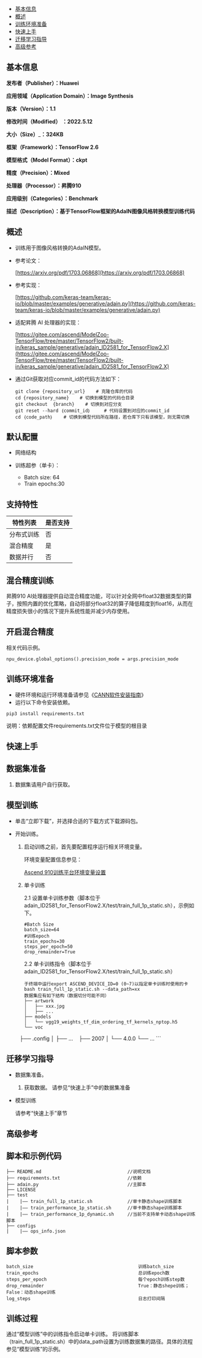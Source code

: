 - [基本信息](#基本信息.md)
- [概述](#概述.md)
- [训练环境准备](#训练环境准备.md)
- [快速上手](#快速上手.md)
- [迁移学习指导](#迁移学习指导.md)
- [高级参考](#高级参考.md)

<h2 id="基本信息.md">基本信息</h2>

**发布者（Publisher）：Huawei**

**应用领域（Application Domain）：Image Synthesis**

**版本（Version）：1.1**

**修改时间（Modified） ：2022.5.12**

**大小（Size）**_**：324KB**

**框架（Framework）：TensorFlow 2.6**

**模型格式（Model Format）：ckpt**

**精度（Precision）：Mixed**

**处理器（Processor）：昇腾910**

**应用级别（Categories）：Benchmark**

**描述（Description）：基于TensorFlow框架的AdaIN图像风格转换模型训练代码**

<h2 id="概述.md">概述</h2>

- 训练用于图像风格转换的AdaIN模型。

- 参考论文：

    [https://arxiv.org/pdf/1703.06868](https://arxiv.org/pdf/1703.06868)

- 参考实现：

    [https://github.com/keras-team/keras-io/blob/master/examples/generative/adain.py](https://github.com/keras-team/keras-io/blob/master/examples/generative/adain.py)

- 适配昇腾 AI 处理器的实现：

    [https://gitee.com/ascend/ModelZoo-TensorFlow/tree/master/TensorFlow2/built-in/keras_sample/generative/adain_ID2581_for_TensorFlow2.X](https://gitee.com/ascend/ModelZoo-TensorFlow/tree/master/TensorFlow2/built-in/keras_sample/generative/adain_ID2581_for_TensorFlow2.X)

- 通过Git获取对应commit\_id的代码方法如下：

    ```
    git clone {repository_url}    # 克隆仓库的代码
    cd {repository_name}    # 切换到模型的代码仓目录
    git checkout  {branch}    # 切换到对应分支
    git reset --hard ｛commit_id｝     # 代码设置到对应的commit_id
    cd ｛code_path｝    # 切换到模型代码所在路径，若仓库下只有该模型，则无需切换
    ```

## 默认配置<a name="section91661242121611"></a>
-   网络结构

-   训练超参（单卡）：
    -   Batch size: 64
    -   Train epochs:30


## 支持特性<a name="section1899153513554"></a>

| 特性列表   | 是否支持 |
| ---------- | -------- |
| 分布式训练 | 否       |
| 混合精度   | 是       |
| 数据并行   | 否       |


## 混合精度训练<a name="section168064817164"></a>

昇腾910 AI处理器提供自动混合精度功能，可以针对全网中float32数据类型的算子，按照内置的优化策略，自动将部分float32的算子降低精度到float16，从而在精度损失很小的情况下提升系统性能并减少内存使用。

## 开启混合精度<a name="section20779114113713"></a>
相关代码示例。

```
npu_device.global_options().precision_mode = args.precision_mode
```

<h2 id="训练环境准备.md">训练环境准备</h2>

-  硬件环境和运行环境准备请参见《[CANN软件安装指南](https://support.huawei.com/enterprise/zh/ascend-computing/cann-pid-251168373?category=installation-update)》
-  运行以下命令安装依赖。
```
pip3 install requirements.txt
```
说明：依赖配置文件requirements.txt文件位于模型的根目录


<h2 id="快速上手.md">快速上手</h2>

## 数据集准备<a name="section361114841316"></a>

1. 数据集请用户自行获取。

## 模型训练<a name="section715881518135"></a>
- 单击“立即下载”，并选择合适的下载方式下载源码包。
- 开始训练。

    1. 启动训练之前，首先要配置程序运行相关环境变量。

       环境变量配置信息参见：

          [Ascend 910训练平台环境变量设置](https://gitee.com/ascend/modelzoo/wikis/Ascend%20910%E8%AE%AD%E7%BB%83%E5%B9%B3%E5%8F%B0%E7%8E%AF%E5%A2%83%E5%8F%98%E9%87%8F%E8%AE%BE%E7%BD%AE?sort_id=3148819)


    2. 单卡训练

        2.1 设置单卡训练参数（脚本位于 adain_ID2581_for_TensorFlow2.X/test/train_full_1p_static.sh），示例如下。


        ```
        #Batch Size
        batch_size=64
        #训练epoch
        train_epochs=30
        steps_per_epoch=50
        drop_remainder=True
        ```

        2.2 单卡训练指令（脚本位于adain_ID2581_for_TensorFlow2.X/test/train_full_1p_static.sh）

        ```
        于终端中运行export ASCEND_DEVICE_ID=0 (0~7)以指定单卡训练时使用的卡
        bash train_full_1p_static.sh --data_path=xx
        数据集应有如下结构（数据切分可能不同）
        ├── artwork
        │   ├── xxx.jpg
        │   ├── ...
        ├── models
        │   └── vgg19_weights_tf_dim_ordering_tf_kernels_nptop.h5
        └── voc
            ├── .config
            │   ├── ...
            ├── 2007
            │   └── 4.0.0
                    └── ...
        ```

<h2 id="迁移学习指导.md">迁移学习指导</h2>

- 数据集准备。

    1.  获取数据。
        请参见“快速上手”中的数据集准备

- 模型训练

    请参考“快速上手”章节

<h2 id="高级参考.md">高级参考</h2>

## 脚本和示例代码<a name="section08421615141513"></a>

    ├── README.md                                //说明文档
    ├── requirements.txt                         //依赖
    ├── adain.py                                 //主脚本
    ├── LICENSE
    ├── test
    |    |—— train_full_1p_static.sh             //单卡静态shape训练脚本
    |    |—— train_performance_1p_static.sh      //单卡静态shape训练脚本
    |    |—— train_performance_1p_dynamic.sh     //当前不支持单卡动态shape训练脚本
    ├── configs
    |    |—— ops_info.json

## 脚本参数<a name="section6669162441511"></a>

```
batch_size                                       训练batch_size
train_epochs                                     总训练epoch数
steps_per_epoch                                  每个epoch训练step数
drop_remainder                                   True：静态shepe训练； False：动态shape训练
log_steps                                        日志打印间隔
```

## 训练过程<a name="section1589455252218"></a>

通过“模型训练”中的训练指令启动单卡训练。
将训练脚本（train_full_1p_static.sh）中的data_path设置为训练数据集的路径。具体的流程参见“模型训练”的示例。
